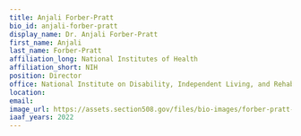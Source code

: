 ```yaml
---
title: Anjali Forber-Pratt
bio_id: anjali-forber-pratt
display_name: Dr. Anjali Forber-Pratt
first_name: Anjali
last_name: Forber-Pratt
affiliation_long: National Institutes of Health
affiliation_short: NIH
position: Director
office: National Institute on Disability, Independent Living, and Rehabilitation Research (NIDILRR)
location: 
email: 
image_url: https://assets.section508.gov/files/bio-images/forber-pratt-anjali.png
iaaf_years: 2022
---
```


